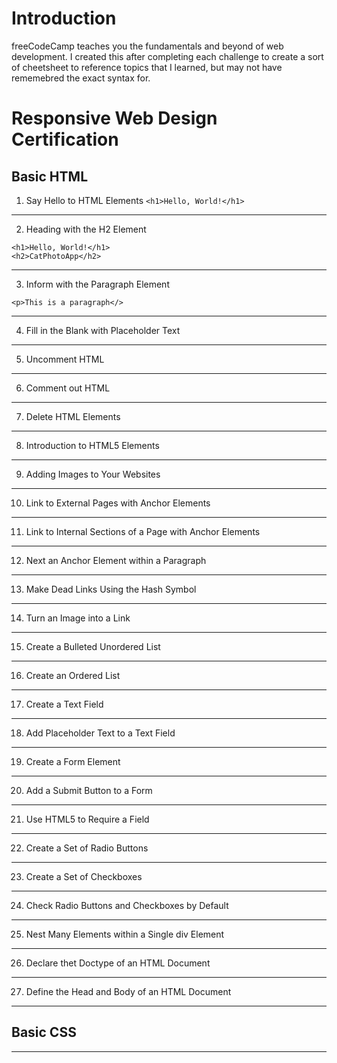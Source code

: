 # Introduction
freeCodeCamp teaches you the fundamentals and beyond of web development. I created this after completing each challenge to create a sort of cheetsheet to reference topics that I learned, but may not have rememebred the exact syntax for.

# Responsive Web Design Certification
## Basic HTML
01. Say Hello to HTML Elements
```<h1>Hello, World!</h1>```
---
02. Heading with the H2 Element
```
<h1>Hello, World!</h1>
<h2>CatPhotoApp</h2>
```
---
03. Inform with the Paragraph Element
```
<p>This is a paragraph</>
```
---
04. Fill in the Blank with Placeholder Text
---
05. Uncomment HTML
---
06. Comment out HTML
---
07. Delete HTML Elements
---
08. Introduction to HTML5 Elements
---
09. Adding Images to Your Websites
---
10. Link to External Pages with Anchor Elements
---
11. Link to Internal Sections of a Page with Anchor Elements
---
12. Next an Anchor Element within a Paragraph
---
13. Make Dead Links Using the Hash Symbol
---
14. Turn an Image into a Link
---
15. Create a Bulleted Unordered List
---
16. Create an Ordered List
---
17. Create a Text Field
---
18. Add Placeholder Text to a Text Field
---
19. Create a Form Element
---
20. Add a Submit Button to a Form
---
21. Use HTML5 to Require a Field
---
22. Create a Set of Radio Buttons
---
23. Create a Set of Checkboxes
---
24. Check Radio Buttons and Checkboxes by Default
---
25. Nest Many Elements within a Single div Element
---
26. Declare thet Doctype of an HTML Document
---
27. Define the Head and Body of an HTML Document
---
## Basic CSS
---